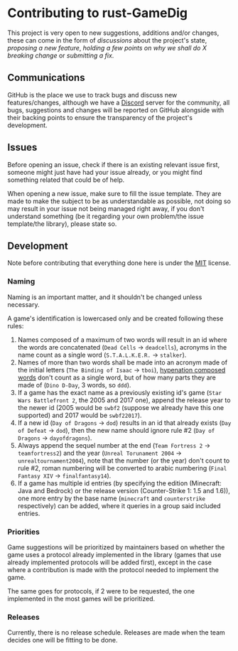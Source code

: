 # Contributing to rust-GameDig
This project is very open to new suggestions, additions and/or changes, these 
can come in the form of *discussions* about the project's state, *proposing a 
new feature*, *holding a few points on why we shall do X breaking change* or
*submitting a fix*.

## Communications
GitHub is the place we use to track bugs and discuss new features/changes,
although we have a [Discord](https://discord.gg/NVCMn3tnxH) server for the
community, all bugs, suggestions and changes will be reported on GitHub 
alongside with their backing points to ensure the transparency of the project's
development.

## Issues
Before opening an issue, check if there is an existing relevant issue first, 
someone might just have had your issue already, or you might find something 
related that could be of help.

When opening a new issue, make sure to fill the issue template. They are made
to make the subject to be as understandable as possible, not doing so may result 
in your issue not being managed right away, if you don't understand something
(be it regarding your own problem/the issue template/the library), please state 
so.

## Development
Note before contributing that everything done here is under the [MIT](https://opensource.org/license/mit/) license.
### Naming
Naming is an important matter, and it shouldn't be changed unless necessary.

A game's identification is lowercased only and be created following these rules:
1. Names composed of a maximum of two words will result in an id where the 
words are concatenated (`Dead Cells` -> `deadcells`), acronyms in the name 
count as a single word (`S.T.A.L.K.E.R.` -> `stalker`).
2. Names of more than two words shall be made into an acronym made of the 
initial letters (`The Binding of Isaac` -> `tboi`), [hypenation composed words](https://prowritingaid.com/hyphenated-words) 
don't count as a single word, but of how many parts they are made of 
(`Dino D-Day`, 3 words, so `ddd`).
3. If a game has the exact name as a previously existing id's game 
(`Star Wars Battlefront 2`, the 2005 and 2017 one), append the release year to
the newer id (2005 would be `swbf2` (suppose we already have this one supported) 
and 2017 would be `swbf22017`).
4. If a new id (`Day of Dragons` -> `dod`) results in an id that already exists 
(`Day of Defeat` -> `dod`), then the new name should ignore rule #2 
(`Day of Dragons` -> `dayofdragons`).
5. Always append the sequel number at the end (`Team Fortress 2` -> 
`teamfortress2`) and the year (`Unreal Torunament 2004` -> 
`unrealtournament2004`), note that the number (or the year) don't count to rule
#2, roman numbering will be converted to arabic numbering (`Final Fantasy XIV`
-> `finalfantasy14`).
6. If a game has multiple id entries (by specifying the edition (Minecraft: 
Java and Bedrock) or the release version (Counter-Strike 1: 1.5 and 1.6)), one
more entry by the base name (`minecraft` and `counterstrike` respectively) can
be added, where it queries in a group said included entries.

### Priorities
Game suggestions will be prioritized by maintainers based on whether the game
uses a protocol already implemented in the library (games that use already
implemented protocols will be added first), except in the case where a
contribution is made with the protocol needed to implement the game.

The same goes for protocols, if 2 were to be requested, the one implemented in 
the most games will be prioritized.

### Releases
Currently, there is no release schedule.
Releases are made when the team decides one will be fitting to be done.
